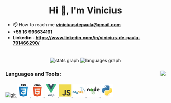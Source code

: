 <h1 align="center">Hi 👋, I'm Vinicius</h1>

- 📫 How to reach me **viniciuusdepaula@gmail.com**
- **+55 16 996634161**
- **Linkedin - https://www.linkedin.com/in/vinicius-de-paula-791466290/**

#

<div align="center">
  <img src="https://github-readme-stats.vercel.app/api?username=viniyoda&hide_title=false&hide_rank=false&show_icons=true&include_all_commits=true&count_private=true&disable_animations=false&theme=gotham" height="150" alt="stats graph"  />
  <img src="https://github-readme-stats.vercel.app/api/top-langs?username=viniyoda&locale=en&hide_title=false&layout=compact&card_width=320&langs_count=5&theme=gotham" height="150" alt="languages graph"  />
</div>

###

<img align="right" height="150" src="[https://64.media.tumblr.com/961ebfabe1ae396d04b6803d107539ff/8feea8f0053177f8-ed/s540x810/a5a6e66c373c1a04e6bcf0b2dfb359ca2739f6c7.gifv](https://68.media.tumblr.com/29cba52aebacdeec51a093b91d5794a5/tumblr_osmi66dZmo1s2wio8o1_540.gif)"  />

###

<h3 align="left">Languages and Tools:</h3>

###

<p align="left"> 
<a href="https://git-scm.com/" target="_blank" rel="noreferrer"> <img src="https://www.vectorlogo.zone/logos/git-scm/git-scm-icon.svg" alt="git" width="40" height="40"/> </a>
<a href="https://www.w3schools.com/css/" target="_blank" rel="noreferrer"> <img src="https://raw.githubusercontent.com/devicons/devicon/master/icons/css3/css3-original-wordmark.svg" alt="css3" width="40" height="40"/> </a>
<a href="https://www.w3.org/html/" target="_blank" rel="noreferrer"> <img src="https://raw.githubusercontent.com/devicons/devicon/master/icons/html5/html5-original-wordmark.svg" alt="html5" width="40" height="40"/> </a>
<a href="https://vuejs.org/" target="_blank" rel="noreferrer"> <img src="https://raw.githubusercontent.com/devicons/devicon/master/icons/vuejs/vuejs-original-wordmark.svg" alt="vuejs" width="40" height="40"/> </a>
<a href="https://developer.mozilla.org/en-US/docs/Web/JavaScript" target="_blank" rel="noreferrer"> <img src="https://raw.githubusercontent.com/devicons/devicon/master/icons/javascript/javascript-original.svg" alt="javascript" width="40" height="40"/> </a>
<a href="https://www.mysql.com/" target="_blank" rel="noreferrer"> <img src="https://raw.githubusercontent.com/devicons/devicon/master/icons/mysql/mysql-original-wordmark.svg" alt="mysql" width="40" height="40"/> </a>
<a href="https://nodejs.org" target="_blank" rel="noreferrer"> <img src="https://raw.githubusercontent.com/devicons/devicon/master/icons/nodejs/nodejs-original-wordmark.svg" alt="nodejs" width="40" height="40"/> </a>
<a href="https://www.python.org" target="_blank" rel="noreferrer"> <img src="https://raw.githubusercontent.com/devicons/devicon/master/icons/python/python-original.svg" alt="python" width="40" height="40"/> </a>

###
